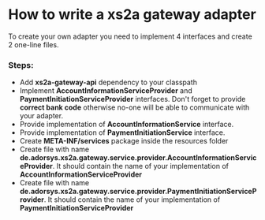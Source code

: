 # How to write a xs2a gateway adapter

To create your own adapter you need to implement 4 interfaces and create 2 one-line files.

### Steps:
- Add **xs2a-gateway-api** dependency to your classpath
- Implement **AccountInformationServiceProvider** and **PaymentInitiationServiceProvider** interfaces. Don't forget to provide **correct bank code** otherwise no-one will be able to communicate with your adapter. 
- Provide implementation of **AccountInformationService** interface.
- Provide implementation of **PaymentInitiationService** interface.
- Create **META-INF/services** package inside the resources folder
- Create file with name **de.adorsys.xs2a.gateway.service.provider.AccountInformationServiceProvider**. It should contain the name of your implementation of **AccountInformationServiceProvider**
- Create file with name **de.adorsys.xs2a.gateway.service.provider.PaymentInitiationServiceProvider**. It should contain the name of your implementation of **PaymentInitiationServiceProvider**

